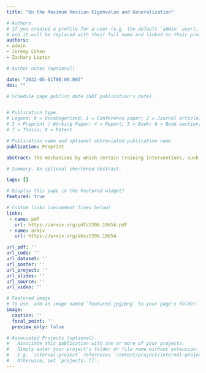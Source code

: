 ```yaml
---
title: "On the Maximum Hessian Eigenvalue and Generalization"

# Authors
# If you created a profile for a user (e.g. the default `admin` user), write the username (folder name) here 
# and it will be replaced with their full name and linked to their profile.
authors:
- admin
- Jeremy Cohen
- Zachary Lipton

# Author notes (optional)

date: "2022-05-01T00:00:00Z"
doi: ""

# Schedule page publish date (NOT publication's date).


# Publication type.
# Legend: 0 = Uncategorized; 1 = Conference paper; 2 = Journal article;
# 3 = Preprint / Working Paper; 4 = Report; 5 = Book; 6 = Book section;
# 7 = Thesis; 8 = Patent

# Publication name and optional abbreviated publication name.
publication: Preprint

abstract: The mechanisms by which certain training interventions, such as increasing learning rates and applying batch normalization, improve the generalization of deep networks remains a mystery. Prior works have speculated that “flatter” solutions generalize better than “sharper” solutions to unseen data, motivating several metrics for measuring flatness (particularly $\lambda_{max}$, the largest eigenvalue of the Hessian of the loss); and algorithms, such as Sharpness-Aware Minimization (SAM) [1], that directly optimize for flatness. Other works question the link between $\lambda_{max}$ and generalization. In this paper, we present findings that call $\lambda_{max}$’s influence on generalization further into question. We show that (1) while larger learning rates reduce $\lambda_{max}$ for all batch sizes, generalization benefits sometimes vanish at larger batch sizes; (2) by scaling batch size and learning rate simultaneously, we can change $\lambda_{max}$ without affecting generalization; (3) while SAM produces smaller $\lambda_{max}$ for all batch sizes, generalization benefits (also) vanish with larger batch sizes; (4) for dropout, excessively high dropout probabilities can degrade generalization, even as they promote smaller $\lambda_{max}$; and (5) while batch-normalization does not consistently produce smaller $\lambda_{max}$, it nevertheless confers generalization benefits. While our experiments affirm the generalization benefits of large learning rates and SAM for minibatch SGD, the GD-SGD discrepancy demonstrates limits to $\lambda_{max}$’s ability to explain generalization in neural networks.

# Summary. An optional shortened abstract.

tags: []

# Display this page in the Featured widget?
featured: true

# Custom links (uncomment lines below)
links:
 - name: pdf
   url: https://arxiv.org/pdf/2206.10654.pdf
 - name: arXiv
   url: https://arxiv.org/abs/2206.10654

url_pdf: ''
url_code: ''
url_dataset: ''
url_poster: ''
url_project: ''
url_slides: ''
url_source: ''
url_video: ''

# Featured image
# To use, add an image named `featured.jpg/png` to your page's folder. 
image:
  caption: ''
  focal_point: ''
  preview_only: false

# Associated Projects (optional).
#   Associate this publication with one or more of your projects.
#   Simply enter your project's folder or file name without extension.
#   E.g. `internal-project` references `content/project/internal-project/index.md`.
#   Otherwise, set `projects: []`.
---
```

